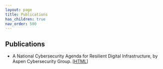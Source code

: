 ```yaml
---
layout: page
title: Publications 
has_children: true
nav_order: 500 
---
```


## Publications
* A National Cybersecurity Agenda for Resilient Digital Infrastructure, by Aspen Cybersecurity Group.  [[HTML](https://aspen-cybersecurity-agenda-2020.bsafes.com/)]

